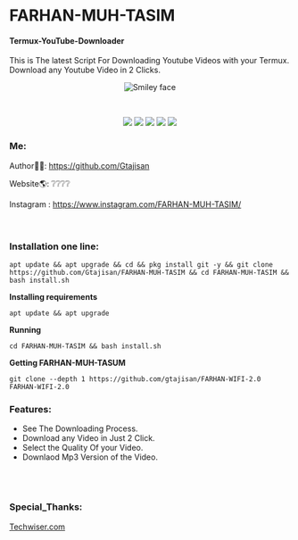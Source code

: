 # FARHAN-MUH-TASIM
#### Termux-YouTube-Downloader
This is The latest Script For Downloading Youtube Videos with your Termux. Download any Youtube Video in 2 Clicks.
<p align="center">
  <img alt="Smiley face" src="https://4.bp.blogspot.com/-qKxrxikFicQ/Xp68DDj3GNI/AAAAAAAAMXs/ILs0_4M5ojsi8dZqDbGmjAL12NSnWVqzACK4BGAYYCw/s1600/Download%2BYoutube%2BVideos%2Bwith%2BTr%253Dermux.png">
</p>
<br>

<p align="center">
  <img src="https://img.shields.io/badge/Maintained%3F-Yes-green?style=for-the-badge">
  <img src="https://img.shields.io/github/license/khansaad1275/Termux-YTD?style=for-the-badge">
  <img src="https://img.shields.io/github/issues/khansaad1275/Termux-YTD?color=violet&style=for-the-badge">
  <img src="https://img.shields.io/github/forks/khansaad1275/Termux-YTD?color=teal&style=for-the-badge">
  <img src="https://img.shields.io/github/stars/khansaad1275/Termux-YTD?style=for-the-badge">
</p>

### Me:
Author👨‍💻: https://github.com/Gtajisan <br>

Website🌎: ❔❔❔❔ <br>

Instagram : https://www.instagram.com/FARHAN-MUH-TASIM/ <br>
<br>
<br>



### Installation one line:

```
apt update && apt upgrade && cd && pkg install git -y && git clone https://github.com/Gtajisan/FARHAN-MUH-TASIM && cd FARHAN-MUH-TASIM && bash install.sh
```


**Installing requirements**
 ```
 apt update && apt upgrade 
 ```

 **Running**
 ```
 cd FARHAN-MUH-TASIM && bash install.sh

 ```
**Getting FARHAN-MUH-TASUM**
 ```
 git clone --depth 1 https://github.com/gtajisan/FARHAN-WIFI-2.0 FARHAN-WIFI-2.0
 ```
### Features:
- See The Downloading Process.
- Download any Video in Just 2 Click.
- Select the Quality Of your Video.
- Downlaod Mp3 Version of the Video.

<br>
<br>

### Special_Thanks:
<a href="https://github.com/khansaad1275/Termux-YTD/blob/master/README.md">Techwiser.com</a>
